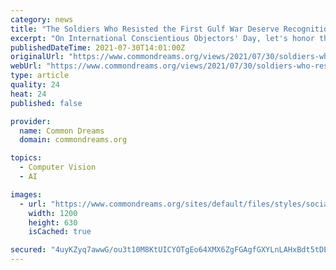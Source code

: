 ```yaml
---
category: news
title: "The Soldiers Who Resisted the First Gulf War Deserve Recognition"
excerpt: "On International Conscientious Objectors' Day, let's honor the soldiers who led a mass exodus from the military during the first Gulf War 30 years ago."
publishedDateTime: 2021-07-30T14:01:00Z
originalUrl: "https://www.commondreams.org/views/2021/07/30/soldiers-who-resisted-first-gulf-war-deserve-recognition"
webUrl: "https://www.commondreams.org/views/2021/07/30/soldiers-who-resisted-first-gulf-war-deserve-recognition"
type: article
quality: 24
heat: 24
published: false

provider:
  name: Common Dreams
  domain: commondreams.org

topics:
  - Computer Vision
  - AI

images:
  - url: "https://www.commondreams.org/sites/default/files/styles/social_share_image/public/2021-07/nobloodforoil-1.jpg?h=d04f8207&itok=TJBA4lRU"
    width: 1200
    height: 630
    isCached: true

secured: "4uyKZyq7awwG/ou3t10M8KtUICYOTgEo64XMX6ZgFGAgfGXYLnLAHxBdt5tDE2QCuqu9S4FhGFoByIgFjPb/tEN9oZT2f4ASZCR+5BQW4nkyPT3hXhCQE32JjOceoC/F9CJ1LREboFasjNdf1Xd4AOHluneo+J7nDmQvfXJM5QjfHYyQ9ZpMqbKhZtFNWZ7fxDv598dY2jOTiyF+B3nNCZpQLUFkJYgUBLwgXQOThYsGXuhSuCbaojzkPPrS9/ujP+sr4B//RbfpEEvvZYcA6XA4Kc0hFukipgzoHTkGVb6DfnxzfoR7Des1TBapRxgQwvzHnxSCdiO3K5RPeCnTAWKiyB95ykAc0wvELgzsZYM=;Ia1aF8NimRMiTRN+kCCjvA=="
---
```


